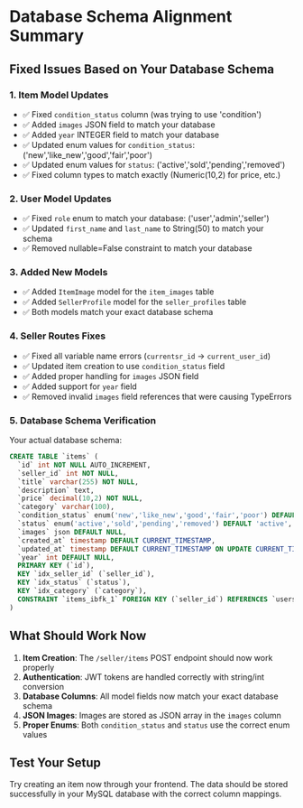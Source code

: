 # Database Schema Alignment Summary

## Fixed Issues Based on Your Database Schema

### 1. **Item Model Updates**
- ✅ Fixed `condition_status` column (was trying to use 'condition')
- ✅ Added `images` JSON field to match your database
- ✅ Added `year` INTEGER field to match your database  
- ✅ Updated enum values for `condition_status`: ('new','like_new','good','fair','poor')
- ✅ Updated enum values for `status`: ('active','sold','pending','removed')
- ✅ Fixed column types to match exactly (Numeric(10,2) for price, etc.)

### 2. **User Model Updates**
- ✅ Fixed `role` enum to match your database: ('user','admin','seller')
- ✅ Updated `first_name` and `last_name` to String(50) to match your schema
- ✅ Removed nullable=False constraint to match your database

### 3. **Added New Models**
- ✅ Added `ItemImage` model for the `item_images` table
- ✅ Added `SellerProfile` model for the `seller_profiles` table
- ✅ Both models match your exact database schema

### 4. **Seller Routes Fixes**
- ✅ Fixed all variable name errors (`currentsr_id` → `current_user_id`)
- ✅ Updated item creation to use `condition_status` field
- ✅ Added proper handling for `images` JSON field
- ✅ Added support for `year` field
- ✅ Removed invalid `images` field references that were causing TypeErrors

### 5. **Database Schema Verification**
Your actual database schema:
```sql
CREATE TABLE `items` (
  `id` int NOT NULL AUTO_INCREMENT,
  `seller_id` int NOT NULL,
  `title` varchar(255) NOT NULL,
  `description` text,
  `price` decimal(10,2) NOT NULL,
  `category` varchar(100),
  `condition_status` enum('new','like_new','good','fair','poor') DEFAULT 'good',
  `status` enum('active','sold','pending','removed') DEFAULT 'active',
  `images` json DEFAULT NULL,
  `created_at` timestamp DEFAULT CURRENT_TIMESTAMP,
  `updated_at` timestamp DEFAULT CURRENT_TIMESTAMP ON UPDATE CURRENT_TIMESTAMP,
  `year` int DEFAULT NULL,
  PRIMARY KEY (`id`),
  KEY `idx_seller_id` (`seller_id`),
  KEY `idx_status` (`status`),
  KEY `idx_category` (`category`),
  CONSTRAINT `items_ibfk_1` FOREIGN KEY (`seller_id`) REFERENCES `users` (`id`) ON DELETE CASCADE
)
```

## What Should Work Now

1. **Item Creation**: The `/seller/items` POST endpoint should now work properly
2. **Authentication**: JWT tokens are handled correctly with string/int conversion
3. **Database Columns**: All model fields now match your exact database schema
4. **JSON Images**: Images are stored as JSON array in the `images` column
5. **Proper Enums**: Both `condition_status` and `status` use the correct enum values

## Test Your Setup

Try creating an item now through your frontend. The data should be stored successfully in your MySQL database with the correct column mappings.
